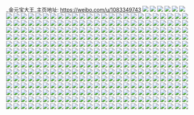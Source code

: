 _金元宝大王_主页地址: https://weibo.com/u/1083349743 
![](https://wx4.sinaimg.cn/mw2000/40929aefgy1h8vae8qayqj20y00j4dn4.jpg) 
![](https://wx4.sinaimg.cn/mw2000/40929aefgy1h8vadtqq4hj22yo280npe.jpg) 
![](https://wx4.sinaimg.cn/mw2000/40929aefgy1h8vadv6mqtj22yo280kjm.jpg) 
![](https://wx4.sinaimg.cn/mw2000/40929aefgy1h8vadwuknaj22yo280e83.jpg) 
![](https://wx4.sinaimg.cn/mw2000/40929aefgy1h8vady3qwxj23402c0b2a.jpg) 
![](https://wx4.sinaimg.cn/mw2000/40929aefgy1h8vaejejx5j22yo280e83.jpg) 
![](https://wx4.sinaimg.cn/mw2000/40929aefgy1h8vah05nsij21zo2th4qp.jpg) 
![](https://wx4.sinaimg.cn/mw2000/40929aefgy1h8bk1j0p6xj22c0340b2c.jpg) 
![](https://wx4.sinaimg.cn/mw2000/40929aefgy1h8bk1bf0l7j21jp1dotqk.jpg) 
![](https://wx4.sinaimg.cn/mw2000/40929aefgy1h8bjvq2wwtj22yo280b2b.jpg) 
![](https://wx4.sinaimg.cn/mw2000/40929aefgy1h8bjvu5lf8j22802yo1kz.jpg) 
![](https://wx4.sinaimg.cn/mw2000/40929aefgy1h8bjvupc3xj20kb0qk78q.jpg) 
![](https://wx4.sinaimg.cn/mw2000/40929aefgy1h8bjvwt5nij22ds1scqv5.jpg) 
![](https://wx4.sinaimg.cn/mw2000/40929aefgy1h8bjvgd9n2j22501tue81.jpg) 
![](https://wx4.sinaimg.cn/mw2000/40929aefgy1h8bjvy12gvj22c02cdqv5.jpg) 
![](https://wx4.sinaimg.cn/mw2000/40929aefgy1h8bjw3dvy7j22c0340x6r.jpg) 
![](https://wx4.sinaimg.cn/mw2000/40929aefgy1h7txm7o4zpj22yo2804qr.jpg) 
![](https://wx4.sinaimg.cn/mw2000/40929aefgy1h7txm9iai3j22yo280x6q.jpg) 
![](https://wx4.sinaimg.cn/mw2000/40929aefgy1h7txlw8hj5j221g2py4qq.jpg) 
![](https://wx4.sinaimg.cn/mw2000/40929aefgy1h7txlxhr8vj22yo2801ky.jpg) 
![](https://wx4.sinaimg.cn/mw2000/40929aefgy1h7txm0lij3j22yo280e82.jpg) 
![](https://wx4.sinaimg.cn/mw2000/40929aefgy1h7txm1zt7uj23402c0u0y.jpg) 
![](https://wx4.sinaimg.cn/mw2000/40929aefgy1h7txlu5yacj23402c0hdu.jpg) 
![](https://wx4.sinaimg.cn/mw2000/40929aefgy1h7txm4r4uzj20zu25o4qp.jpg) 
![](https://wx4.sinaimg.cn/mw2000/40929aefgy1h7txmaw7w8j23402c04qr.jpg) 
![](https://wx4.sinaimg.cn/mw2000/40929aefgy1h6wwwa7x7aj22yo280u06.jpg) 
![](https://wx4.sinaimg.cn/mw2000/40929aefgy1h6wwwb3s7rj221d21dkex.jpg) 
![](https://wx4.sinaimg.cn/mw2000/40929aefgy1h6wwwcy00xj23402c0npe.jpg) 
![](https://wx4.sinaimg.cn/mw2000/40929aefgy1h6wwwf2qikj221f21ikjm.jpg) 
![](https://wx4.sinaimg.cn/mw2000/40929aefgy1h6wwwi58caj22uu255b2b.jpg) 
![](https://wx4.sinaimg.cn/mw2000/40929aefgy1h6wwwl5xvvj22ty24g1kz.jpg) 
![](https://wx4.sinaimg.cn/mw2000/40929aefgy1h6wwwneabdj233z2bzb2b.jpg) 
![](https://wx4.sinaimg.cn/mw2000/40929aefgy1h6wwwobpvxj20n90q4ahn.jpg) 
![](https://wx4.sinaimg.cn/mw2000/40929aefgy1h6wwwpfzw2j22nc1zikjl.jpg) 
![](https://wx4.sinaimg.cn/mw2000/40929aefgy1h6wwwqoxvxj21bc1bckar.jpg) 
![](https://wx4.sinaimg.cn/mw2000/40929aefgy1h6wwws6s3lj22c03404qq.jpg) 
![](https://wx4.sinaimg.cn/mw2000/40929aefgy1h6wwwtimofj213u0tuarv.jpg) 
![](https://wx4.sinaimg.cn/mw2000/40929aefgy1h6wwwutzy4j22bz2bz7wi.jpg) 
![](https://wx4.sinaimg.cn/mw2000/40929aefgy1h6www7pjkhj22c0340qv6.jpg) 
![](https://wx4.sinaimg.cn/mw2000/40929aefgy1h6wwwzdc9oj23402c0u0y.jpg) 
![](https://wx4.sinaimg.cn/mw2000/40929aefgy1h6wwwx5u8wj22bz2bzx6p.jpg) 
![](https://wx4.sinaimg.cn/mw2000/40929aefgy1h6wwx2p5inj22802ypqv7.jpg) 
![](https://wx4.sinaimg.cn/mw2000/40929aefgy1h5wc6wjmg9j21400u040n.jpg) 
![](https://wx4.sinaimg.cn/mw2000/40929aefgy1h5wc6yru99j21400u0q6r.jpg) 
![](https://wx4.sinaimg.cn/mw2000/40929aefgy1h5wc727ojtj21410u0419.jpg) 
![](https://wx4.sinaimg.cn/mw2000/40929aefgy1h5wc73y2kbj21400u0ac0.jpg) 
![](https://wx4.sinaimg.cn/mw2000/40929aefgy1h5wc75r1tbj20u0140t9w.jpg) 
![](https://wx4.sinaimg.cn/mw2000/40929aefgy1h5wc77znqkj20u0140jv2.jpg) 
![](https://wx4.sinaimg.cn/mw2000/40929aefgy1h44fx90aa1j207i07i3yi.jpg) 
![](https://wx4.sinaimg.cn/mw2000/40929aefgy1h34pg2b1ihj21jk2nc7wh.jpg) 
![](https://wx4.sinaimg.cn/mw2000/40929aefgy1h34pg0pjhaj20uw1uth1f.jpg) 
![](https://wx4.sinaimg.cn/mw2000/40929aefgy1h34pg3d7baj20zo256ax2.jpg) 
![](https://wx4.sinaimg.cn/mw2000/40929aefgy1h344kv1cg4j20yi0wkn5c.jpg) 
![](https://wx4.sinaimg.cn/mw2000/40929aefgy1h175zb13waj22801o0qv5.jpg) 
![](https://wx4.sinaimg.cn/mw2000/40929aefgy1h175za420nj22801o0qv5.jpg) 
![](https://wx4.sinaimg.cn/mw2000/40929aefgy1h175zchkp2j22801o0x6p.jpg) 
![](https://wx4.sinaimg.cn/mw2000/40929aefgy1h0nx48j9l7j21400u0qgd.jpg) 
![](https://wx4.sinaimg.cn/mw2000/40929aefgy1h0nx3zw39xj20u0140dpx.jpg) 
![](https://wx4.sinaimg.cn/mw2000/40929aefgy1h0nx41scrdj21400u048k.jpg) 
![](https://wx4.sinaimg.cn/mw2000/40929aefgy1h0nx44gln3j21400u0wpx.jpg) 
![](https://wx4.sinaimg.cn/mw2000/40929aefgy1h0nx42mgv8j21400u0dsx.jpg) 
![](https://wx4.sinaimg.cn/mw2000/40929aefgy1h0nx43liayj20u0140dpk.jpg) 
![](https://wx4.sinaimg.cn/mw2000/40929aefgy1h0nx41589gj20u014045p.jpg) 
![](https://wx4.sinaimg.cn/mw2000/40929aefgy1h0nx455xh4j21400u0dnr.jpg) 
![](https://wx4.sinaimg.cn/mw2000/40929aefgy1h0nx46m3sdj21400u0alq.jpg) 
![](https://wx4.sinaimg.cn/mw2000/40929aefgy1h0nx47kqhzj21400u0gvc.jpg) 
![](https://wx4.sinaimg.cn/mw2000/40929aefgy1h0nx40jpkaj21400u0gt9.jpg) 
![](https://wx4.sinaimg.cn/mw2000/40929aefgy1gzkac66mklj22802yo1l0.jpg) 
![](https://wx4.sinaimg.cn/mw2000/40929aefgy1gzkac7g61gj22yo280x6q.jpg) 
![](https://wx4.sinaimg.cn/mw2000/40929aefgy1gzkac94c79j224h2tz7wk.jpg) 
![](https://wx4.sinaimg.cn/mw2000/40929aefgy1gzkacaoetwj22yo280hdw.jpg) 
![](https://wx4.sinaimg.cn/mw2000/40929aefgy1gzkacbwu99j223t2t37wj.jpg) 
![](https://wx4.sinaimg.cn/mw2000/40929aefgy1gzkacd9v0nj22472tmu0y.jpg) 
![](https://wx4.sinaimg.cn/mw2000/40929aefgy1gzkaceld3oj22yo2804qr.jpg) 
![](https://wx4.sinaimg.cn/mw2000/40929aefgy1gzkacg8so7j22yo280qv9.jpg) 
![](https://wx4.sinaimg.cn/mw2000/40929aefgy1gzkaci51juj22yo280hdw.jpg) 
![](https://wx4.sinaimg.cn/mw2000/40929aefgy1gzkacjs1pdj22yo2807wk.jpg) 
![](https://wx4.sinaimg.cn/mw2000/40929aefgy1gzkacle7kfj22802yox6r.jpg) 
![](https://wx4.sinaimg.cn/mw2000/40929aefgy1gzkacnqezmj22802you0z.jpg) 
![](https://wx4.sinaimg.cn/mw2000/40929aefgy1gzkacp07rkj22yo280hdv.jpg) 
![](https://wx4.sinaimg.cn/mw2000/40929aefgy1gzkacqowh8j22yo280hdw.jpg) 
![](https://wx4.sinaimg.cn/mw2000/40929aefgy1gzkacwatuej22pe2111ky.jpg) 
![](https://wx4.sinaimg.cn/mw2000/40929aefgy1gxaxvdgbkqj22802yohdv.jpg) 
![](https://wx4.sinaimg.cn/mw2000/40929aefgy1gxaxvfe34wj23402c01kz.jpg) 
![](https://wx4.sinaimg.cn/mw2000/40929aefgy1gxaxvi32b8j22yb27qqv6.jpg) 
![](https://wx4.sinaimg.cn/mw2000/40929aefgy1gxaxvke48cj21sh1sh7wh.jpg) 
![](https://wx4.sinaimg.cn/mw2000/40929aefgy1gxaxvna6i1j22c0340b2b.jpg) 
![](https://wx4.sinaimg.cn/mw2000/40929aefgy1gxaxvwszklj23402c0x6r.jpg) 
![](https://wx4.sinaimg.cn/mw2000/40929aefgy1gxaxvzqrn9j22p320t4qq.jpg) 
![](https://wx4.sinaimg.cn/mw2000/40929aefgy1gxaxwck3gyj23402c0x6r.jpg) 
![](https://wx4.sinaimg.cn/mw2000/40929aefgy1gxaxw5y2e8j22c0340kjm.jpg) 
![](https://wx4.sinaimg.cn/mw2000/001bjCKXgy1gvmverankpj62yo280e8302.jpg) 
![](https://wx4.sinaimg.cn/mw2000/001bjCKXgy1gvmvek4sicj62yo280npf02.jpg) 
![](https://wx4.sinaimg.cn/mw2000/001bjCKXgy1gvmvesepsmj613y0u0thb02.jpg) 
![](https://wx4.sinaimg.cn/mw2000/001bjCKXgy1gvmvetsafpj610g0u00z302.jpg) 
![](https://wx4.sinaimg.cn/mw2000/001bjCKXgy1gvmvewk2wjj61400u0nau02.jpg) 
![](https://wx4.sinaimg.cn/mw2000/001bjCKXgy1gvmvezqqkej60u014qdrp02.jpg) 
![](https://wx4.sinaimg.cn/mw2000/001bjCKXgy1gvmvf0lsq6j60u0140dmv02.jpg) 
![](https://wx4.sinaimg.cn/mw2000/001bjCKXgy1gvmvf23bzoj61400u0tpo02.jpg) 
![](https://wx4.sinaimg.cn/mw2000/001bjCKXgy1gvmvf31exzj60u0140wr602.jpg) 
![](https://wx4.sinaimg.cn/mw2000/001bjCKXgy1gvj8cjbsiej61460u4wps02.jpg) 
![](https://wx4.sinaimg.cn/mw2000/001bjCKXgy1gvj8chk8glj610g0u00z302.jpg) 
![](https://wx4.sinaimg.cn/mw2000/001bjCKXgy1gvj8chypafj61400u0gt602.jpg) 
![](https://wx4.sinaimg.cn/mw2000/001bjCKXgy1gvj8cic2pvj61400u0qa302.jpg) 
![](https://wx4.sinaimg.cn/mw2000/001bjCKXgy1gvj8cka8lyj613y0u0thb02.jpg) 
![](https://wx4.sinaimg.cn/mw2000/001bjCKXgy1gvj8ciufb4j61400u0dkz02.jpg) 
![](https://wx4.sinaimg.cn/mw2000/001bjCKXgy1gvj8ch44kaj61400u0guq02.jpg) 
![](https://wx4.sinaimg.cn/mw2000/001bjCKXgy1gvj8cju1kkj61400u0wj602.jpg) 
![](https://wx4.sinaimg.cn/mw2000/001bjCKXgy1gvj8cksc87j60u0140wr602.jpg) 
![](https://wx4.sinaimg.cn/mw2000/40929aefgy1golfdg78h2j22c0340hdu.jpg) 
![](https://wx4.sinaimg.cn/mw2000/40929aefgy1golfdh7g75j23402c0qv5.jpg) 
![](https://wx4.sinaimg.cn/mw2000/40929aefgy1golfdjaklbj22c0340qv6.jpg) 
![](https://wx4.sinaimg.cn/mw2000/40929aefgy1golfde1dfuj22vx25x7wi.jpg) 
![](https://wx4.sinaimg.cn/mw2000/40929aefgy1golfdunpwlj22c03401l1.jpg) 
![](https://wx4.sinaimg.cn/mw2000/40929aefgy1golfdonksmj22xw27e7wi.jpg) 
![](https://wx4.sinaimg.cn/mw2000/40929aefgy1golfdk9yyij22nc1zi4qp.jpg) 
![](https://wx4.sinaimg.cn/mw2000/40929aefgy1golfdm4vvnj233y2byhdu.jpg) 
![](https://wx4.sinaimg.cn/mw2000/40929aefgy1golfdrkdr8j23402c0qv6.jpg) 
![](https://wx4.sinaimg.cn/mw2000/40929aefly1gofmebcf3zj21400u0alu.jpg) 
![](https://wx4.sinaimg.cn/mw2000/40929aefly1gofmebp4k5j21400u0qdm.jpg) 
![](https://wx4.sinaimg.cn/mw2000/40929aefly1gofmecg9jij20u01407g6.jpg) 
![](https://wx4.sinaimg.cn/mw2000/40929aefly1gofmeaznx2j21400u0wno.jpg) 
![](https://wx4.sinaimg.cn/mw2000/40929aefly1gofmedgihrj20u0140wpn.jpg) 
![](https://wx4.sinaimg.cn/mw2000/40929aefly1gofmeedof9j20u0140h3f.jpg) 
![](https://wx4.sinaimg.cn/mw2000/40929aefly1gnq0htd3mqj21400u0n8l.jpg) 
![](https://wx4.sinaimg.cn/mw2000/40929aefly1gnq0htzbi4j21400u07bm.jpg) 
![](https://wx4.sinaimg.cn/mw2000/40929aefly1gnq0huaov0j21400u0n7g.jpg) 
![](https://wx4.sinaimg.cn/mw2000/40929aefly1gnq0hwb2enj21400u07fc.jpg) 
![](https://wx4.sinaimg.cn/mw2000/40929aefly1gnq0htmzy4j20u00u0q8o.jpg) 
![](https://wx4.sinaimg.cn/mw2000/40929aefly1gnq0hvb2ngj21400u07ew.jpg) 
![](https://wx4.sinaimg.cn/mw2000/40929aefly1gnq0huu3y5j21400u0n79.jpg) 
![](https://wx4.sinaimg.cn/mw2000/40929aefly1gnq0hvmqayj21he0u0tnj.jpg) 
![](https://wx4.sinaimg.cn/mw2000/40929aefly1gnq0hvyln0j20u10u0ajo.jpg) 
![](https://wx4.sinaimg.cn/mw2000/40929aefly1gnkeu5z40pj225e2xjhdu.jpg) 
![](https://wx4.sinaimg.cn/mw2000/40929aefly1gnkeu6rw5yj23402c0qv5.jpg) 
![](https://wx4.sinaimg.cn/mw2000/40929aefly1gnkeu9iq39j22802yohdv.jpg) 
![](https://wx4.sinaimg.cn/mw2000/40929aefly1gnkeu3mt81j23402c04qq.jpg) 
![](https://wx4.sinaimg.cn/mw2000/40929aefly1gnkeuavde3j22802yoqv6.jpg) 
![](https://wx4.sinaimg.cn/mw2000/40929aefly1gnkeubynzej223b2sfqv5.jpg) 
![](https://wx4.sinaimg.cn/mw2000/40929aefgy1gmyx9hxcuvj22yo280npf.jpg) 
![](https://wx4.sinaimg.cn/mw2000/40929aefgy1gmyxaikiivj22yo280kjm.jpg) 
![](https://wx4.sinaimg.cn/mw2000/40929aefgy1gmyx91zznoj22yo2801kz.jpg) 
![](https://wx4.sinaimg.cn/mw2000/40929aefgy1gmyx9415k4j22yo2804qq.jpg) 
![](https://wx4.sinaimg.cn/mw2000/40929aefgy1gmyx9dvoskj22yo2801ky.jpg) 
![](https://wx4.sinaimg.cn/mw2000/40929aefgy1gmyx9c3tkbj23402c0e87.jpg) 
![](https://wx4.sinaimg.cn/mw2000/40929aefgy1gmyx980jmxj23402c0npi.jpg) 
![](https://wx4.sinaimg.cn/mw2000/40929aefgy1gmyx9ipxgij21z31z31i7.jpg) 
![](https://wx4.sinaimg.cn/mw2000/40929aefgy1gmyx9ksafnj22c0340e81.jpg) 
![](https://wx4.sinaimg.cn/mw2000/40929aefgy1gm8337fcykj23402c04qp.jpg) 
![](https://wx4.sinaimg.cn/mw2000/40929aefgy1gm8339khptj22yo2804qq.jpg) 
![](https://wx4.sinaimg.cn/mw2000/40929aefgy1gm833apm36j23402c01kx.jpg) 
![](https://wx4.sinaimg.cn/mw2000/40929aefgy1gm833c7jyxj23402c01ky.jpg) 
![](https://wx4.sinaimg.cn/mw2000/40929aefgy1gm5rub09p0j21jk2bce81.jpg) 
![](https://wx4.sinaimg.cn/mw2000/40929aefgy1gm5ru976lej22yo2801kz.jpg) 
![](https://wx4.sinaimg.cn/mw2000/40929aefgy1gm5ruf50dyj20zo12nn20.jpg) 
![](https://wx4.sinaimg.cn/mw2000/40929aefgy1gm5ruflfaxj20zo135q8i.jpg) 
![](https://wx4.sinaimg.cn/mw2000/40929aefgy1gm5rv8k1puj23402c0x4k.jpg) 
![](https://wx4.sinaimg.cn/mw2000/40929aefgy1gm5rveab8wj22qw226qv5.jpg) 
![](https://wx4.sinaimg.cn/mw2000/40929aefgy1gm5rvjecdmj22qg21thdt.jpg) 
![](https://wx4.sinaimg.cn/mw2000/40929aefgy1gm5rv67gezj22yo280e86.jpg) 
![](https://wx4.sinaimg.cn/mw2000/40929aefgy1gm5rvrh283j22yo2807wm.jpg) 
![](https://wx4.sinaimg.cn/mw2000/40929aefgy1gm1hdr2mbhj22802yonpd.jpg) 
![](https://wx4.sinaimg.cn/mw2000/40929aefgy1gm1hfb7ddbj22yo280e83.jpg) 
![](https://wx4.sinaimg.cn/mw2000/40929aefgy1gm1hdpyrmhj22wd26ae81.jpg) 
![](https://wx4.sinaimg.cn/mw2000/40929aefgy1gm1hdu364lj22yo280qv6.jpg) 
![](https://wx4.sinaimg.cn/mw2000/40929aefgy1gm1hdveb62j20zp19ltof.jpg) 
![](https://wx4.sinaimg.cn/mw2000/40929aefgy1gm1hhcdrenj20u01hc16r.jpg) 
![](https://wx4.sinaimg.cn/mw2000/40929aefgy1glh9hxt0tnj23402c0kjn.jpg) 
![](https://wx4.sinaimg.cn/mw2000/40929aefgy1glh9i13l9wj22yo280x6q.jpg) 
![](https://wx4.sinaimg.cn/mw2000/40929aefgy1glf6v33z1tj22yo1d9hdu.jpg) 
![](https://wx4.sinaimg.cn/mw2000/40929aefgy1glf6ueemm0j22yo1d9npe.jpg) 
![](https://wx4.sinaimg.cn/mw2000/40929aefgy1glf6v8eid4j22yo1d9qv6.jpg) 
![](https://wx4.sinaimg.cn/mw2000/40929aefgy1glf6vavw84j22yo1d9kjm.jpg) 
![](https://wx4.sinaimg.cn/mw2000/40929aefgy1glf6uhhd1yj22c0340qv6.jpg) 
![](https://wx4.sinaimg.cn/mw2000/40929aefgy1glf6um5y5yj22ve25jqv5.jpg) 
![](https://wx4.sinaimg.cn/mw2000/40929aefgy1glf6uu5u8tj233y2byqv5.jpg) 
![](https://wx4.sinaimg.cn/mw2000/40929aefgy1glf6uxmmp7j233y2by4qq.jpg) 
![](https://wx4.sinaimg.cn/mw2000/40929aefgy1glf6vbiqq2j20t20k7wjo.jpg) 
![](https://wx4.sinaimg.cn/mw2000/40929aefgy1glf6ql2eutj22yo2804qs.jpg) 
![](https://wx4.sinaimg.cn/mw2000/40929aefgy1glf6qp3hprj22yo2801kz.jpg) 
![](https://wx4.sinaimg.cn/mw2000/40929aefgy1glf6qs4vwoj22802you0y.jpg) 
![](https://wx4.sinaimg.cn/mw2000/40929aefgy1glf6r34pr4j22yo280kjo.jpg) 
![](https://wx4.sinaimg.cn/mw2000/40929aefgy1glf6qfv22fj233y2byhdt.jpg) 
![](https://wx4.sinaimg.cn/mw2000/40929aefgy1glf6r61h3rj233z28jnpe.jpg) 
![](https://wx4.sinaimg.cn/mw2000/40929aefgy1glf6r9o51zj22802yoe83.jpg) 
![](https://wx4.sinaimg.cn/mw2000/40929aefgy1glf6reiws4j23402fbnpg.jpg) 
![](https://wx4.sinaimg.cn/mw2000/40929aefgy1glf6rinlbyj22yo280nph.jpg) 
![](https://wx4.sinaimg.cn/mw2000/40929aefgy1gl37zsy5pxj22yo280hdw.jpg) 
![](https://wx4.sinaimg.cn/mw2000/40929aefgy1gl37zu4ndkj22yo280npe.jpg) 
![](https://wx4.sinaimg.cn/mw2000/40929aefgy1gl3813u8mtj22yo280x6s.jpg) 
![](https://wx4.sinaimg.cn/mw2000/40929aefgy1gl37zuuhetj20ql0ql1kv.jpg) 
![](https://wx4.sinaimg.cn/mw2000/40929aefgy1gl3800si4yj20np0nph9t.jpg) 
![](https://wx4.sinaimg.cn/mw2000/40929aefgy1gl380aru2tj20lx0lx4mq.jpg) 
![](https://wx4.sinaimg.cn/mw2000/40929aefgy1gl16l7zly1j22yo280e82.jpg) 
![](https://wx4.sinaimg.cn/mw2000/40929aefgy1gl16l9d89mj22yo280qv6.jpg) 
![](https://wx4.sinaimg.cn/mw2000/40929aefgy1gl16lai3whj22yo280e82.jpg) 
![](https://wx4.sinaimg.cn/mw2000/40929aefgy1gks6xv251vj22yo280npe.jpg) 
![](https://wx4.sinaimg.cn/mw2000/40929aefgy1gks6xwafofj22yo280b2a.jpg) 
![](https://wx4.sinaimg.cn/mw2000/40929aefgy1gks6xxqa23j22yo2804qq.jpg) 
![](https://wx4.sinaimg.cn/mw2000/40929aefgy1gks6xtura2j22yo280e82.jpg) 
![](https://wx4.sinaimg.cn/mw2000/40929aefgy1gks6x8tx1mj22ds1sc4qr.jpg) 
![](https://wx4.sinaimg.cn/mw2000/40929aefgy1gks6xar9soj22yo280hdw.jpg) 
![](https://wx4.sinaimg.cn/mw2000/40929aefgy1gks6xce4vcj22ds1sc7wj.jpg) 
![](https://wx4.sinaimg.cn/mw2000/40929aefgy1gks6xdzn76j22yo2804qs.jpg) 
![](https://wx4.sinaimg.cn/mw2000/40929aefgy1gks6xg36hdj22yo280b2c.jpg) 
![](https://wx4.sinaimg.cn/mw2000/40929aefgy1gks6xhy40ij22yo2804qs.jpg) 
![](https://wx4.sinaimg.cn/mw2000/40929aefgy1gks6x72b1jj22802yox6s.jpg) 
![](https://wx4.sinaimg.cn/mw2000/40929aefgy1gks6xkl71hj22yo280qv7.jpg) 
![](https://wx4.sinaimg.cn/mw2000/40929aefgy1gks6xmdpv4j22yo280x6r.jpg) 
![](https://wx4.sinaimg.cn/mw2000/40929aefgy1gks6xo3b8ij22yo280x6r.jpg) 
![](https://wx4.sinaimg.cn/mw2000/40929aefgy1gks6xpyla0j22yo2801l0.jpg) 
![](https://wx4.sinaimg.cn/mw2000/40929aefgy1gks6xse4ouj22yo280qv7.jpg) 
![](https://wx4.sinaimg.cn/mw2000/40929aefgy1gks6y088dmj22802you0z.jpg) 
![](https://wx4.sinaimg.cn/mw2000/40929aefgy1gks6y2cjkvj22yo2807wk.jpg) 
![](https://wx4.sinaimg.cn/mw2000/40929aefgy1gks6pdp5vtj22802yo1l0.jpg) 
![](https://wx4.sinaimg.cn/mw2000/40929aefgy1gks6og76bfj22802yo4qs.jpg) 
![](https://wx4.sinaimg.cn/mw2000/40929aefgy1gks6nzvpe7j22802yo1l0.jpg) 
![](https://wx4.sinaimg.cn/mw2000/40929aefgy1gks6o17d9lj22yo280kjn.jpg) 
![](https://wx4.sinaimg.cn/mw2000/40929aefgy1gks6o2q2lfj22802yox6r.jpg) 
![](https://wx4.sinaimg.cn/mw2000/40929aefgy1gks6o4gryhj22yo280hdv.jpg) 
![](https://wx4.sinaimg.cn/mw2000/40929aefgy1gks6o5s68yj22yo2801ky.jpg) 
![](https://wx4.sinaimg.cn/mw2000/40929aefgy1gks6o7n9loj22yo280kjn.jpg) 
![](https://wx4.sinaimg.cn/mw2000/40929aefgy1gks6o9budsj22yo280hdv.jpg) 
![](https://wx4.sinaimg.cn/mw2000/40929aefgy1gks6oaie3yj22yo280x6p.jpg) 
![](https://wx4.sinaimg.cn/mw2000/40929aefgy1gks6oc0pvvj22yo280npf.jpg) 
![](https://wx4.sinaimg.cn/mw2000/40929aefgy1gks6odvo5tj22yo2807wi.jpg) 
![](https://wx4.sinaimg.cn/mw2000/40929aefgy1gks6oi9jw1j22802yoqv7.jpg) 
![](https://wx4.sinaimg.cn/mw2000/40929aefgy1gks6pg1xbbj22802yo4qs.jpg) 
![](https://wx4.sinaimg.cn/mw2000/40929aefgy1gks6phxjznj22802yoqv7.jpg) 
![](https://wx4.sinaimg.cn/mw2000/40929aefgy1gkerd8fos7j22yo280npf.jpg) 
![](https://wx4.sinaimg.cn/mw2000/40929aefgy1gkerdarlusj22yo280kjo.jpg) 
![](https://wx4.sinaimg.cn/mw2000/40929aefgy1gkerdcg19uj22yo280qv8.jpg) 
![](https://wx4.sinaimg.cn/mw2000/40929aefgy1gkerd6uoxej22yo280hdw.jpg) 
![](https://wx4.sinaimg.cn/mw2000/40929aefgy1gkbn6phsrzj22yo280kjn.jpg) 
![](https://wx4.sinaimg.cn/mw2000/40929aefgy1gkbn6r83sgj22yo280e83.jpg) 
![](https://wx4.sinaimg.cn/mw2000/40929aefgy1gkbn6s7te0j23402c04qq.jpg) 
![](https://wx4.sinaimg.cn/mw2000/40929aefgy1gkbn6uhi35j23402c0hdt.jpg) 
![](https://wx4.sinaimg.cn/mw2000/40929aefgy1gkbn6nyemyj22802yo4qr.jpg) 
![](https://wx4.sinaimg.cn/mw2000/40929aefgy1gkbn6xc1q8j22yo2801l1.jpg) 
![](https://wx4.sinaimg.cn/mw2000/40929aefgy1gkbn6z3g9jj22yo280kjp.jpg) 
![](https://wx4.sinaimg.cn/mw2000/40929aefgy1gkbn70255fj23402c0x6p.jpg) 
![](https://wx4.sinaimg.cn/mw2000/40929aefgy1gkbn7hopxbj22yo280e84.jpg) 
![](https://wx4.sinaimg.cn/mw2000/40929aefgy1gjr5omm432j22801lp4qq.jpg) 
![](https://wx4.sinaimg.cn/mw2000/40929aefgy1gjr5p43lnuj22yo280nph.jpg) 
![](https://wx4.sinaimg.cn/mw2000/40929aefgy1gjr5pa5ixzj22yo280x6t.jpg) 
![](https://wx4.sinaimg.cn/mw2000/40929aefgy1gjr5pobfdsj22yo280kjq.jpg) 
![](https://wx4.sinaimg.cn/mw2000/40929aefgy1gjr5pfnmx1j22yo280hdx.jpg) 
![](https://wx4.sinaimg.cn/mw2000/40929aefgy1gjr5ph24nrj22c02c0npd.jpg) 
![](https://wx4.sinaimg.cn/mw2000/40929aefgy1gjr5pinqt0j22xz1urtv2.jpg) 
![](https://wx4.sinaimg.cn/mw2000/40929aefgy1gjr5owj71wj22yo280hdy.jpg) 
![](https://wx4.sinaimg.cn/mw2000/40929aefgy1gjr5pjl35jj20tc0tc7bd.jpg) 
![](https://wx4.sinaimg.cn/mw2000/40929aefgy1gjgoaywa21j22802yoe8a.jpg) 
![](https://wx4.sinaimg.cn/mw2000/40929aefgy1gjgoaw82yxj2280280kjl.jpg) 
![](https://wx4.sinaimg.cn/mw2000/40929aefgy1gjgob0h17mj22yo280qv6.jpg) 
![](https://wx4.sinaimg.cn/mw2000/40929aefgy1gjgob2c9p8j22yo280nph.jpg) 
![](https://wx4.sinaimg.cn/mw2000/40929aefgy1gjgob4ncz4j22yo280x6u.jpg) 
![](https://wx4.sinaimg.cn/mw2000/40929aefgy1gjgob5bghwj22c02c07po.jpg) 
![](https://wx4.sinaimg.cn/mw2000/40929aefgy1gjgob7nf01j23402c07wk.jpg) 
![](https://wx4.sinaimg.cn/mw2000/40929aefgy1gjgob9z79dj22yo280qvc.jpg) 
![](https://wx4.sinaimg.cn/mw2000/40929aefgy1gjgobbc55pj22ad2ad4iv.jpg) 
![](https://wx4.sinaimg.cn/mw2000/40929aefgy1gio5yvej1gj23402c0x6r.jpg) 
![](https://wx4.sinaimg.cn/mw2000/40929aefgy1gibfz8hu7jj22c03404qx.jpg) 
![](https://wx4.sinaimg.cn/mw2000/40929aefgy1gibfzb6vu6j21400u04qq.jpg) 
![](https://wx4.sinaimg.cn/mw2000/40929aefgy1gibfzc2qrtj20u01404qq.jpg) 
![](https://wx4.sinaimg.cn/mw2000/40929aefgy1gibfzd4nqyj20u0140kjl.jpg) 
![](https://wx4.sinaimg.cn/mw2000/40929aefgy1gibfzetoapj21400u0u0x.jpg) 
![](https://wx4.sinaimg.cn/mw2000/40929aefgy1gibfzdv2k7j20u0140x6p.jpg) 
![](https://wx4.sinaimg.cn/mw2000/40929aefgy1gibfzfjipjj20u0140kjl.jpg) 
![](https://wx4.sinaimg.cn/mw2000/40929aefgy1gibfz63m7wj214x0u0npd.jpg) 
![](https://wx4.sinaimg.cn/mw2000/40929aefgy1gibfzgc7w5j20u0140u0x.jpg) 
![](https://wx4.sinaimg.cn/mw2000/40929aefgy1gibfzhs6jhj23402c0qv5.jpg) 
![](https://wx4.sinaimg.cn/mw2000/40929aefgy1ghp3joim3nj22802yohdx.jpg) 
![](https://wx4.sinaimg.cn/mw2000/40929aefgy1ghp3jqhxp8j22802yo1l1.jpg) 
![](https://wx4.sinaimg.cn/mw2000/40929aefgy1ghp3jsgqn9j22802you11.jpg) 
![](https://wx4.sinaimg.cn/mw2000/40929aefgy1ghp3ju6g1fj22yo2804qs.jpg) 
![](https://wx4.sinaimg.cn/mw2000/40929aefgy1ghp3jxl3hxj22802yokjy.jpg) 
![](https://wx4.sinaimg.cn/mw2000/40929aefgy1ghp3k1lghbj22yo280b2l.jpg) 
![](https://wx4.sinaimg.cn/mw2000/40929aefgy1ghp3kj6rh1j21400u0u0x.jpg) 
![](https://wx4.sinaimg.cn/mw2000/40929aefgy1ghp3ktt63qj21400u04qq.jpg) 
![](https://wx4.sinaimg.cn/mw2000/40929aefgy1ghp3lladkrj22yo280qvj.jpg) 
![](https://wx4.sinaimg.cn/mw2000/40929aefgy1ghlol3nr4lj22yo2807wv.jpg) 
![](https://wx4.sinaimg.cn/mw2000/40929aefgy1ghlol01hr9j21o0280u10.jpg) 
![](https://wx4.sinaimg.cn/mw2000/40929aefgy1ghlol5zjfhj21o0280qv9.jpg) 
![](https://wx4.sinaimg.cn/mw2000/40929aefgy1ghh8nagaecj21kw16o1kz.jpg) 
![](https://wx4.sinaimg.cn/mw2000/40929aefgy1ghh8ncpifij22yo280qv8.jpg) 
![](https://wx4.sinaimg.cn/mw2000/40929aefgy1ghh8ne8vx2j22yo2801kz.jpg) 
![](https://wx4.sinaimg.cn/mw2000/40929aefgy1ghh8ngr6quj21yj2m2e87.jpg) 
![](https://wx4.sinaimg.cn/mw2000/40929aefgy1ggt1jyhjcrj22802yonpg.jpg) 
![](https://wx4.sinaimg.cn/mw2000/40929aefgy1ggt1jw4sg6j22802yo1l1.jpg) 
![](https://wx4.sinaimg.cn/mw2000/40929aefgy1ggt1k89cz4j20u00u012d.jpg) 
![](https://wx4.sinaimg.cn/mw2000/40929aefgy1ggt1k1owlvj22802yox6y.jpg) 
![](https://wx4.sinaimg.cn/mw2000/40929aefgy1gfrwkuclh9j22yo2804qz.jpg) 
![](https://wx4.sinaimg.cn/mw2000/40929aefgy1gfrwkxlyx3j22802yohdy.jpg) 
![](https://wx4.sinaimg.cn/mw2000/40929aefgy1gfrwl0w5j8j22yo280b2d.jpg) 
![](https://wx4.sinaimg.cn/mw2000/40929aefgy1gf14srndtej20no1f7k4g.jpg) 
![](https://wx4.sinaimg.cn/mw2000/40929aefgy1gf14u1ociej22802yox6z.jpg) 
![](https://wx4.sinaimg.cn/mw2000/40929aefgy1gez04dssvfj2280280he0.jpg) 
![](https://wx4.sinaimg.cn/mw2000/40929aefgy1gez04hsh4wj22802yokju.jpg) 
![](https://wx4.sinaimg.cn/mw2000/40929aefgy1get5musj5jj22yo280b2e.jpg) 
![](https://wx4.sinaimg.cn/mw2000/40929aefgy1get5mmwpuaj22802yoe86.jpg) 
![](https://wx4.sinaimg.cn/mw2000/40929aefgy1get5n1onr8j22802yo4qu.jpg) 
![](https://wx4.sinaimg.cn/mw2000/40929aefgy1get5n2ky2dj20hs12i76e.jpg) 
![](https://wx4.sinaimg.cn/mw2000/40929aefgy1gemc095g7oj20u0140k7u.jpg) 
![](https://wx4.sinaimg.cn/mw2000/40929aefgy1gemc09o9vwj20u0140wtq.jpg) 
![](https://wx4.sinaimg.cn/mw2000/40929aefgy1gemc0a5yl1j20u0140wv4.jpg) 
![](https://wx4.sinaimg.cn/mw2000/40929aefgy1ge6aazilh9j22yo280x6z.jpg) 
![](https://wx4.sinaimg.cn/mw2000/40929aefgy1ge6ab71uqkj22yo280u1b.jpg) 
![](https://wx4.sinaimg.cn/mw2000/40929aefgy1gdc21bwjrmj22802yonpg.jpg) 
![](https://wx4.sinaimg.cn/mw2000/40929aefgy1gdc21daaqgj22c02byhdu.jpg) 
![](https://wx4.sinaimg.cn/mw2000/40929aefgy1gdc21eg51nj22c02bye82.jpg) 
![](https://wx4.sinaimg.cn/mw2000/40929aefgy1gdc21ghxzij22802yohdw.jpg) 
![](https://wx4.sinaimg.cn/mw2000/40929aefgy1gdc21mguvqj22yo280hek.jpg) 
![](https://wx4.sinaimg.cn/mw2000/40929aefgy1gdc21sj8rhj22yo280u1o.jpg) 
![](https://wx4.sinaimg.cn/mw2000/40929aefgy1gdc21yy7p8j22802yoe8r.jpg) 
![](https://wx4.sinaimg.cn/mw2000/40929aefgy1gdc223yhl0j22802yo7ww.jpg) 
![](https://wx4.sinaimg.cn/mw2000/40929aefgy1gdc226sepyj22c0340hdt.jpg) 
![](https://wx4.sinaimg.cn/mw2000/40929aefgy1gd6454xbarj22c0340b2b.jpg) 
![](https://wx4.sinaimg.cn/mw2000/40929aefgy1gd6458v74kj22yo280he9.jpg) 
![](https://wx4.sinaimg.cn/mw2000/40929aefgy1gd6452zdfej22802yoe8j.jpg) 
![](https://wx4.sinaimg.cn/mw2000/40929aefgy1gd645a02mpj21400u01kx.jpg) 
![](https://wx4.sinaimg.cn/mw2000/40929aefgy1gd645adfu9j21400u0goo.jpg) 
![](https://wx4.sinaimg.cn/mw2000/40929aefgy1gd645aszdjj21400u07no.jpg) 
![](https://wx4.sinaimg.cn/mw2000/40929aefgy1gc1ln0tqwej22801o04qq.jpg) 
![](https://wx4.sinaimg.cn/mw2000/40929aefgy1gc1lmznrzqj21vu1il4qp.jpg) 
![](https://wx4.sinaimg.cn/mw2000/40929aefgy1gc1ln2jd4dj20u00gv0xy.jpg) 
![](https://wx4.sinaimg.cn/mw2000/40929aefgy1gbrjgm892xj22802yokjo.jpg) 
![](https://wx4.sinaimg.cn/mw2000/40929aefgy1gbrjfmaf4qj22802yo4qt.jpg) 
![](https://wx4.sinaimg.cn/mw2000/40929aefgy1gbfz2nj22kj22c03404qr.jpg) 
![](https://wx4.sinaimg.cn/mw2000/40929aefgy1gbfz2t87vkj20py0gjdpl.jpg) 
![](https://wx4.sinaimg.cn/mw2000/40929aefgy1gb7cktgq8rj21sc2dsb29.jpg) 
![](https://wx4.sinaimg.cn/mw2000/40929aefgy1gaq3kvydhdj20u01407wh.jpg) 
![](https://wx4.sinaimg.cn/mw2000/40929aefgy1gaq3kuz331j20q0113hck.jpg) 
![](https://wx4.sinaimg.cn/mw2000/40929aefgy1gaowrw7y61j24cw39skjq.jpg) 
![](https://wx4.sinaimg.cn/mw2000/40929aefgy1gaowry0t7jj22oc206u0y.jpg) 
![](https://wx4.sinaimg.cn/mw2000/40929aefgy1gaows049gqj23402c0qv8.jpg) 
![](https://wx4.sinaimg.cn/mw2000/40929aefgy1gaows1gezrj23402c0e82.jpg) 
![](https://wx4.sinaimg.cn/mw2000/40929aefgy1gaowrtlvxcj23402hw4qs.jpg) 
![](https://wx4.sinaimg.cn/mw2000/40929aefgy1gaows2sa0tj22c0340b2a.jpg) 
![](https://wx4.sinaimg.cn/mw2000/40929aefgy1g9nvbm6815j22c0340kjm.jpg) 
![](https://wx4.sinaimg.cn/mw2000/40929aefgy1g9nvcmo4n9j22c03407ij.jpg) 
![](https://wx4.sinaimg.cn/mw2000/40929aefgy1g9kzuz8lbxj22801kj7wi.jpg) 
![](https://wx4.sinaimg.cn/mw2000/40929aefgy1g9hxg2l6hxj21o0280x6q.jpg) 
![](https://wx4.sinaimg.cn/mw2000/40929aefgy1g9erkisza5j23402c0b2j.jpg) 
![](https://wx4.sinaimg.cn/mw2000/40929aefgy1g9erkm9uqfj23402c0kju.jpg) 
![](https://wx4.sinaimg.cn/mw2000/40929aefgy1g5hligz2qpj20u0140n23.jpg) 
![](https://wx4.sinaimg.cn/mw2000/40929aefgy1g5hligmn90j203x03xwei.jpg) 
![](https://wx4.sinaimg.cn/mw2000/40929aefgy1g5hlih8mr7j20u0140gtm.jpg) 
![](https://wx4.sinaimg.cn/mw2000/40929aefgy1g5hlihhhdkj20u0140jyo.jpg) 
![](https://wx4.sinaimg.cn/mw2000/40929aefgy1g5hljx84tgj20yi0nm0ub.jpg) 
![](https://wx4.sinaimg.cn/mw2000/40929aefgy1g5hljww8jnj2082082my1.jpg) 
![](https://wx4.sinaimg.cn/mw2000/40929aefgy1g5hlpwovzkj22482tqe81.jpg) 
![](https://wx4.sinaimg.cn/mw2000/40929aefgy1g5hltdsrvbj20c80c8gn4.jpg) 
![](https://wx4.sinaimg.cn/mw2000/40929aefgy1g5hlvoln0fj23402c0e82.jpg) 
![](https://wx4.sinaimg.cn/mw2000/40929aefgy1g0olig6gj8j206y06a3ys.jpg) 
![](https://wx4.sinaimg.cn/mw2000/40929aefgy1g0olii4yxcj21o02807wi.jpg) 
![](https://wx4.sinaimg.cn/mw2000/40929aefgy1g0a01p0c0dj21o027uhdt.jpg) 
